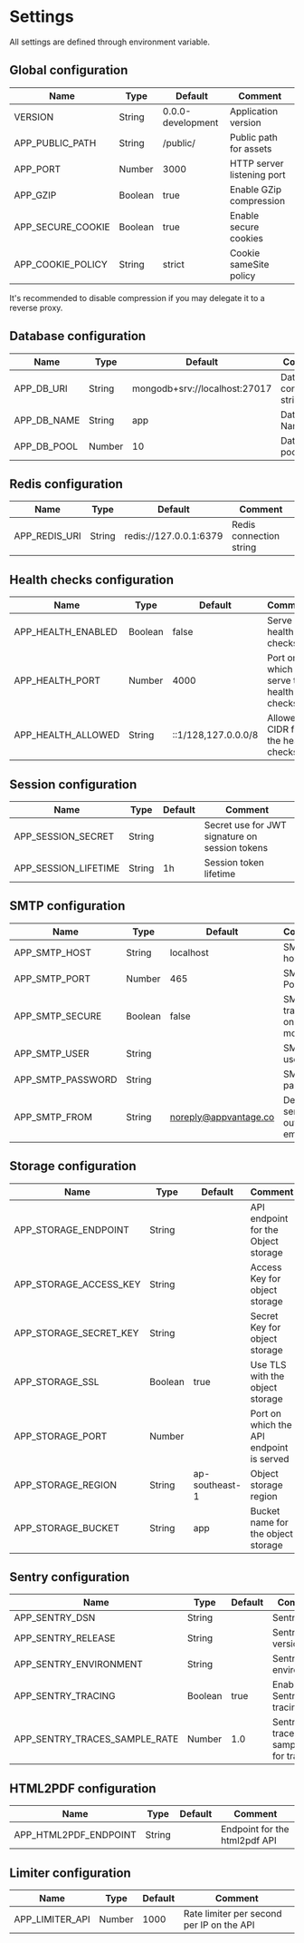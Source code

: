 # Settings

All settings are defined through environment variable.

## Global configuration

| Name              | Type    | Default           | Comment                    |
| ----------------- | ------- | ----------------- | -------------------------- |
| VERSION           | String  | 0.0.0-development | Application version        |
| APP_PUBLIC_PATH   | String  | /public/          | Public path for assets     |
| APP_PORT          | Number  | 3000              | HTTP server listening port |
| APP_GZIP          | Boolean | true              | Enable GZip compression    |
| APP_SECURE_COOKIE | Boolean | true              | Enable secure cookies      |
| APP_COOKIE_POLICY | String  | strict            | Cookie sameSite policy     |

It's recommended to disable compression if you may delegate it to a reverse proxy.

## Database configuration

| Name        | Type   | Default                       | Comment                    |
| ----------- | ------ | ----------------------------- | -------------------------- |
| APP_DB_URI  | String | mongodb+srv://localhost:27017 | Database connection string |
| APP_DB_NAME | String | app                           | Database Name              |
| APP_DB_POOL | Number | 10                            | Database pool size         |

## Redis configuration

| Name          | Type   | Default                | Comment                 |
| ------------- | ------ | ---------------------- | ----------------------- |
| APP_REDIS_URI | String | redis://127.0.0.1:6379 | Redis connection string |

## Health checks configuration

| Name               | Type    | Default             | Comment                               |
| ------------------ | ------- |---------------------|---------------------------------------|
| APP_HEALTH_ENABLED | Boolean | false               | Serve health checks                   |
| APP_HEALTH_PORT    | Number  | 4000                | Port on which serve the health checks |
| APP_HEALTH_ALLOWED | String  | ::1/128,127.0.0.0/8 | Allowed CIDR for the health checks    |

## Session configuration

| Name                 | Type   | Default | Comment                                        |
| -------------------- | ------ | ------- | ---------------------------------------------- |
| APP_SESSION_SECRET   | String |         | Secret use for JWT signature on session tokens |
| APP_SESSION_LIFETIME | String | 1h      | Session token lifetime                         |

## SMTP configuration

| Name              | Type    | Default               | Comment                           |
| ----------------- | ------- | --------------------- | --------------------------------- |
| APP_SMTP_HOST     | String  | localhost             | SMTP host                         |
| APP_SMTP_PORT     | Number  | 465                   | SMTP Port                         |
| APP_SMTP_SECURE   | Boolean | false                 | SMTP transport on secure mode     |
| APP_SMTP_USER     | String  |                       | SMTP user                         |
| APP_SMTP_PASSWORD | String  |                       | SMTP password                     |
| APP_SMTP_FROM     | String  | noreply@appvantage.co | Default sender on outgoing emails |

## Storage configuration

| Name                   | Type    | Default        | Comment                                  |
| ---------------------- | ------- | -------------- | ---------------------------------------- |
| APP_STORAGE_ENDPOINT   | String  |                | API endpoint for the Object storage      |
| APP_STORAGE_ACCESS_KEY | String  |                | Access Key for object storage            |
| APP_STORAGE_SECRET_KEY | String  |                | Secret Key for object storage            |
| APP_STORAGE_SSL        | Boolean | true           | Use TLS with the object storage          |
| APP_STORAGE_PORT       | Number  |                | Port on which the API endpoint is served |
| APP_STORAGE_REGION     | String  | ap-southeast-1 | Object storage region                    |
| APP_STORAGE_BUCKET     | String  | app            | Bucket name for the object storage       |

## Sentry configuration

| Name                          | Type    | Default | Comment                               |
| ----------------------------- | ------- | ------- | ------------------------------------- |
| APP_SENTRY_DSN                | String  |         | Sentry DSN                            |
| APP_SENTRY_RELEASE            | String  |         | Sentry version                        |
| APP_SENTRY_ENVIRONMENT        | String  |         | Sentry environment                    |
| APP_SENTRY_TRACING            | Boolean | true    | Enable Sentry tracing                 |
| APP_SENTRY_TRACES_SAMPLE_RATE | Number  | 1.0     | Sentry traces sample rate for tracing |

## HTML2PDF configuration

| Name                  | Type   | Default | Comment                       |
| --------------------- | ------ | ------- | ----------------------------- |
| APP_HTML2PDF_ENDPOINT | String |         | Endpoint for the html2pdf API |

## Limiter configuration

| Name            | Type   | Default | Comment                                   |
| --------------- | ------ | ------- | ----------------------------------------- |
| APP_LIMITER_API | Number | 1000    | Rate limiter per second per IP on the API |
